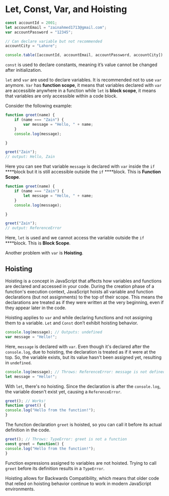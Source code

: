 # Let, Const, Var, and Hoisting

```jsx
const accountId = 2001;
let accountEmail = "zainahmed1713@gmail.com";
var accountPassword = "12345";

// Can declare variable but not recommended
accountCity = "Lahore";

console.table([accountId, accountEmail, accountPassword, accountCity])
```

`const` is used to declare constants, meaning it’s value cannot be changed after initialization.

`let` and `var` are used to declare variables. It is recommended not to use `var` anymore. `Var` has **function scope**, it means that variables declared with `var` are accessible anywhere in a function while `let` is **block scope**, it means that variables are only accessible within a code block.

Consider the following example:

```jsx
function greet(name) {
    if (name === "Zain") {
        var message = "Hello, " + name;
    }
    console.log(message);

}

greet("Zain");
// output: Hello, Zain
```

Here you can see that variable `message` is declared with `var` inside the `if` ****block but it is still accessible outside the `if` ****block. This is **Function Scope**.

```jsx
function greet(name) {
    if (name === "Zain") {
        let message = "Hello, " + name;
    }
    console.log(message);

}

greet("Zain");
// output: ReferenceError
```

Here, `let` is used and we cannot access the variable outside the `if` ****block. This is **Block Scope**.

Another problem with `var` is **Hoisting**. 

## Hoisting

Hoisting is a concept in JavaScript that affects how variables and functions are declared and accessed in your code. During the creation phase of a function's execution context, JavaScript hoists all variable and function declarations (but not assignments) to the top of their scope. This means the declarations are treated as if they were written at the very beginning, even if they appear later in the code.

Hoisting applies to `var` and while declaring functions and not assigning them to a variable. `Let` and `Const` don’t exhibit hoisting behavior.

```jsx
console.log(message); // Outputs: undefined
var message = "Hello!";
```

Here, `message` is declared with `var`. Even though it's declared after the `console.log`, due to hoisting, the declaration is treated as if it were at the top. So, the variable exists, but its value hasn't been assigned yet, resulting in `undefined`.

```jsx
console.log(message); // Throws: ReferenceError: message is not defined
let message = "Hello!";
```

With `let`, there's no hoisting. Since the declaration is after the `console.log`, the variable doesn't exist yet, causing a `ReferenceError`.

```jsx
greet(); // Works!
function greet() {
console.log("Hello from the function!");
}
```

The function declaration `greet` is hoisted, so you can call it before its actual definition in the code.

```jsx
greet(); // Throws: TypeError: greet is not a function
const greet = function() {
console.log("Hello from the function!");
}
```

Function expressions assigned to variables are not hoisted. Trying to call `greet` before its definition results in a `TypeError`.

Hoisting allows for Backwards Compatibility, which means that older code that relied on hoisting behavior continue to work in modern JavaScript environments.